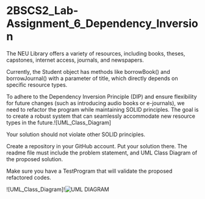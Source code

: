 # 2BSCS2_Lab-Assignment_6_Dependency_Inversion

The NEU Library offers a variety of resources, including books, theses, capstones, internet access, journals, and newspapers.

Currently, the Student object has methods like borrowBook() and borrowJournal() with a parameter of title, which directly depends on specific resource types.

To adhere to the Dependency Inversion Principle (DIP) and ensure flexibility for future changes (such as introducing audio books or e-journals), we need to refactor the program while maintaining SOLID principles. The goal is to create a robust system that can seamlessly accommodate new resource types in the future.![UML_Class_Diagram]

Your solution should not violate other SOLID principles.

Create a repository in your GitHub account. Put your solution there. The readme file must include the problem statement, and UML Class Diagram of the proposed solution.

Make sure you have a TestProgram that will validate the proposed refactored codes.


![UML_Class_Diagram]!![UML DIAGRAM](https://github.com/PrinceKenXinCalimlim/2BSCS2_Lab-Assignment_6_Dependency_Inversion/assets/152839644/b4ace8ee-15ea-4cc2-9048-192b3c1c7bc3)
